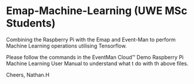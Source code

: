 # Emap-Machine-Learning (UWE MSc Students)
Combining the Raspberry Pi with the Emap and Event-Man to perform Machine Learning operations utilising Tensorflow.

Please follow the commands in the EventMan Cloud™ Demo Raspberry Pi Machine Learning User Manual to understand what t do with th above files.

Cheers,
        	Nathan.H


